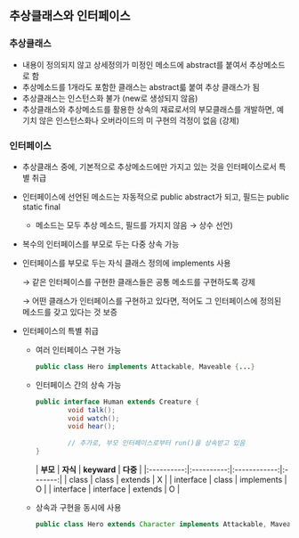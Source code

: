 ## 추상클래스와 인터페이스

### 추상클래스

- 내용이 정의되지 않고 상세정의가 미정인 메소드에 abstract를 붙여서 추상메소드로 함
- 추상메소드를 1개라도 포함한 클래스는 abstract륿 붙여 추상 클래스가 됨
- 추상클래스는 인스턴스화 불가 (new로 생성되지 않음)
- 추상클래스와 추상메소드를 활용한 상속의 재료로서의 부모클래스를 개발하면, 예기치 않은 인스턴스화나 오버라이드의 미 구현의 걱정이 없음 (강제)

### 인터페이스

- 추상클래스 중에, 기본적으로 추상메소드에만 가지고 있는 것을 인터페이스로서 특별 취급
- 인터페이스에 선언된 메소드는 자동적으로 public abstract가 되고, 필드는 public static final
    - 메소드는 모두 추상 메소드, 필드를 가지지 않음 → 상수 선언)
- 복수의 인터페이스를 부모로 두는 다중 상속 가능
- 인터페이스를 부모로 두는 자식 클래스 정의에 implements 사용

    →  같은 인터페이스를 구현한 클래스들은 공통 메소드를 구현하도록 강제

    →  어떤 클래스가 인터페이스를 구현하고 있다면, 적어도 그 인터페이스에 정의된 메소드를 갖고 있다는 것 보증

- 인터페이스의 특별 취급
    - 여러 인터페이스 구현 가능

        ```java
        public class Hero implements Attackable, Maveable {...}
        ```

    - 인터페이스 간의 상속 가능

        ```java
        public interface Human extends Creature {
        		void talk();
        		void watch();
        		void hear();
        		
        		// 추가로, 부모 인터페이스로부터 run()을 상속받고 있음
        }
        ```

      |   **부모**   |   **자식**   | **keyward**  | **다중**  |
            |:----------:|:----------:|:------------:|:-------:|
      |   class    |   class    |   extends    |    X    |
      | interface  |   class    |  implements  |    O    |
      | interface  | interface  |   extends    |    O    |
    - 상속과 구현을 동시에 사용

        ```java
        public class Hero extends Character implements Attackable, Maveable {...}
        ```